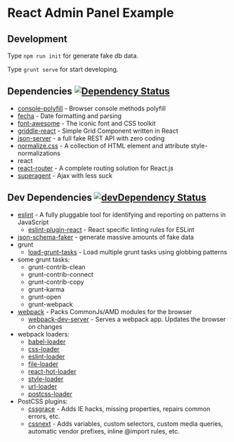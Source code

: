 React Admin Panel Example
===

## Development

Type `npm run init` for generate fake db data.

Type `grunt serve` for start developing.


## Dependencies [![Dependency Status](https://david-dm.org/semigradsky/react-admin-example.svg)](https://david-dm.org/semigradsky/react-admin-example)

- [console-polyfill](https://github.com/paulmillr/console-polyfill) - Browser console methods polyfill
- [fecha](https://github.com/taylorhakes/fecha) - Date formatting and parsing
- [font-awesome](https://github.com/FortAwesome/Font-Awesome) - The iconic font and CSS toolkit
- [griddle-react](https://github.com/GriddleGriddle/Griddle) - Simple Grid Component written in React
- [json-server](https://github.com/typicode/json-server) - a full fake REST API with zero coding
- [normalize.css](https://github.com/necolas/normalize.css) - A collection of HTML element and attribute style-normalizations
- react
- [react-router](https://github.com/rackt/react-router) - A complete routing solution for React.js
- [superagent](https://github.com/visionmedia/superagent) - Ajax with less suck

## Dev Dependencies [![devDependency Status](https://david-dm.org/semigradsky/react-admin-example/dev-status.svg)](https://david-dm.org/semigradsky/react-admin-example#info=devDependencies)

- [eslint](https://github.com/eslint/eslint) - A fully pluggable tool for identifying and reporting on patterns in JavaScript
  - [eslint-plugin-react](https://github.com/yannickcr/eslint-plugin-react) - React specific linting rules for ESLint
- [json-schema-faker](https://github.com/pateketrueke/json-schema-faker) - generate massive amounts of fake data
- grunt
  - [load-grunt-tasks](https://github.com/sindresorhus/load-grunt-tasks) - Load multiple grunt tasks using globbing patterns
- some grunt tasks:
  - grunt-contrib-clean
  - grunt-contrib-connect
  - grunt-contrib-copy
  - grunt-karma
  - grunt-open
  - grunt-webpack
- [webpack](https://github.com/webpack/webpack) - Packs CommonJs/AMD modules for the browser
  - [webpack-dev-server](https://github.com/webpack/webpack-dev-server) - Serves a webpack app. Updates the browser on changes
- webpack loaders:
  - [babel-loader](https://github.com/babel/babel-loader)
  - [css-loader](https://github.com/webpack/css-loader)
  - [eslint-loader](https://github.com/MoOx/eslint-loader)
  - [file-loader](https://github.com/webpack/file-loader)
  - [react-hot-loader](https://github.com/gaearon/react-hot-loader)
  - [style-loader](https://github.com/webpack/style-loader)
  - [url-loader](https://github.com/webpack/url-loader)
  - [postcss-loader](https://github.com/postcss/postcss-loader)
- PostCSS plugins:
  - [cssgrace](https://github.com/cssdream/cssgrace) - Adds IE hacks, missing properties, repairs common errors, etc.
  - [cssnext](https://github.com/cssnext/cssnext) - Adds variables, custom selectors, custom media queries, automatic vendor prefixes, inline @import rules, etc.
